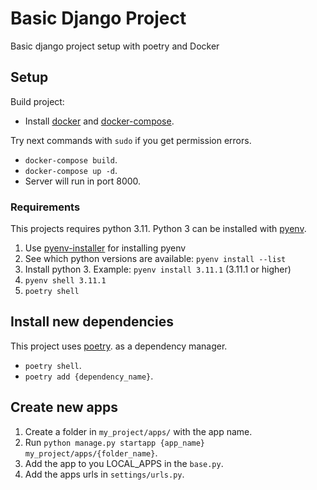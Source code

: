 # Basic Django Project
Basic django project setup with poetry and Docker

## Setup

Build project:
- Install [docker](https://docs.docker.com/engine/install/) and [docker-compose](https://docs.docker.com/compose/install/).

Try next commands with `sudo` if you get permission errors.
- `docker-compose build`.
- `docker-compose up -d`.
- Server will run in port 8000.

### Requirements

This projects requires python 3.11.
Python 3 can be installed with [pyenv](https://github.com/pyenv/pyenv).

1. Use [pyenv-installer](https://github.com/pyenv/pyenv-installer) for installing pyenv
2. See which python versions are available: `pyenv install --list`
3. Install python 3. Example: `pyenv install 3.11.1` (3.11.1 or higher)
4. `pyenv shell 3.11.1`
5. `poetry shell`


## Install new dependencies
This project uses [poetry](https://python-poetry.org/). as a dependency manager.
- `poetry shell`.
- `poetry add {dependency_name}`.


## Create new apps
1. Create a folder in `my_project/apps/` with the app name.
2. Run `python manage.py startapp {app_name} my_project/apps/{folder_name}`.
3. Add the app to you LOCAL_APPS in the `base.py`.
4. Add the apps urls in `settings/urls.py`.



